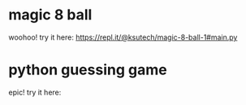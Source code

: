 # magic 8 ball
woohoo!
try it here:
https://repl.it/@ksutech/magic-8-ball-1#main.py

# python guessing game
epic!
try it here:
